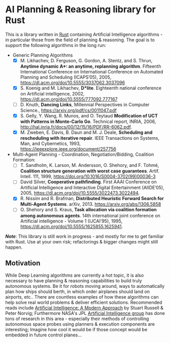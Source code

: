 
# AI Planning & Reasoning library for Rust

This is a library written in [Rust](https://www.rust-lang.org/) containing Artificial Intelligence algorithms - in 
particular those from the field of planning & reasoning. The goal is to support the following algorithms in the long 
run:

  * Generic Planning Algorithms
     - [x] M. Likhachev, D. Ferguson, G. Gordon, A. Stentz, and S. Thrun, **Anytime dynamic A\*: an anytime, replanning 
       algorithm**. Fifteenth International Conference on International Conference on Automated Planning and Scheduling
       (ICAPS’05), 2005, https://dl.acm.org/doi/10.5555/3037062.3037096
     - [x] S. Koenig and M. Likhachev, **D\*lite**. Eighteenth national conference on Artificial intelligence, 2002,
       https://dl.acm.org/doi/10.5555/777092.777167
     - [ ] D. Knuth, **Dancing Links**, Millennial Perspectives in Computer Science., 
       https://arxiv.org/pdf/cs/0011047.pdf
     - [x] S. Gelly, Y. Wang, R. Munos, and O. Teytaud **Modification of UCT with Patterns in Monte-Carlo Go**. 
       Technical report, INRIA, 2006, http://hal.inria.fr/docs/00/12/15/16/PDF/RR-6062.pdf.
     - [x] M. Zweben, E. Davis, B. Daun and M. J. Deale, **Scheduling and rescheduling with iterative repair**. IEEE 
       Transactions on Systems, Man, and Cybernetics, 1993, https://ieeexplore.ieee.org/document/257756
  * Multi-Agent Planning - Coordination, Negotiation/Bidding, Coalition Formation:
     - [ ] T. Sandholm, K. Larson, M. Andersson, O. Shehory, and F. Tohmé, **Coalition structure generation with worst
       case guarantees**. Artif. Intell. 111, 1999, https://doi.org/10.1016/S0004-3702(99)00036-3
     - [ ] David Silver,  **Cooperative pathfinding**. First AAAI Conference on Artificial Intelligence and Interactive
       Digital Entertainment (AIIDE’05), 2005, https://dl.acm.org/doi/10.5555/3022473.3022494. 
     - [x] R. Nissim and R. Brafman, **Distributed Heuristic Forward Search for Multi-Agent Systems**. arXiv, 2013. 
       https://arxiv.org/abs/1306.5858
     - [ ] O. Shehory and S. Kraus, **Task allocation via coalition formation among autonomous agents**. 14th 
       international joint conference on Artificial intelligence - Volume 1 (IJCAI’95), 1995, 
       https://dl.acm.org/doi/10.5555/1625855.1625941.

**_Note_**: This library is still work in progress - and mostly for me to get familiar with Rust. Use at 
your own risk; refactorings & bigger changes might still happen.  

## Motivation

While Deep Learning algorithms are currently a hot topic, it is also necessary to have planning & reasoning capabilities
to build truly autonomous systems. Be it for robots moving around, ways to automatically plan how ships should berth, 
in which order airplanes should land on airports, etc.. There are countless examples of how these algorithms can help 
solve real world problems & deliver efficient solutions. Recommended reads include 
[Artificial Intelligence: A Modern Approach](http://aima.cs.berkeley.edu/) by Stuart Russell & Peter Norvig; Furthermore 
NASA's JPL [Artificial Intelligence group](https://ai.jpl.nasa.gov/) has done tons of research in this area - especially 
their methods of controlling autonomous space probes using planners & execution components are interesting; Imagine how 
cool it would be if those concept would be embedded in future control planes...

